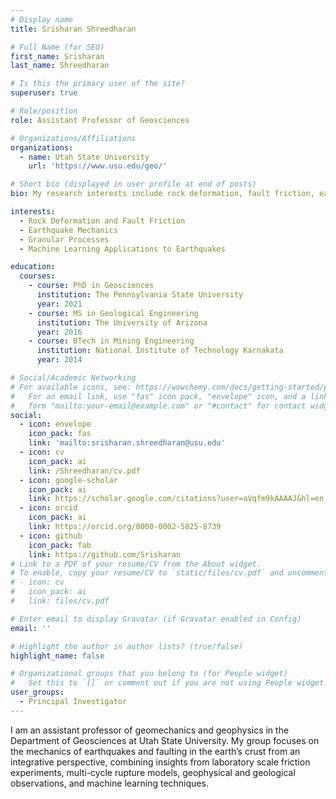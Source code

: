 ```yaml
---
# Display name
title: Srisharan Shreedharan

# Full Name (for SEO)
first_name: Srisharan
last_name: Shreedharan

# Is this the primary user of the site?
superuser: true

# Role/position
role: Assistant Professor of Geosciences

# Organizations/Affiliations
organizations:
  - name: Utah State University
    url: 'https://www.usu.edu/geo/'

# Short bio (displayed in user profile at end of posts)
bio: My research interests include rock deformation, fault friction, earthquake mechanics, and granular processes.

interests:
  - Rock Deformation and Fault Friction
  - Earthquake Mechanics
  - Granular Processes
  - Machine Learning Applications to Earthquakes

education:
  courses:
    - course: PhD in Geosciences
      institution: The Pennsylvania State University
      year: 2021
    - course: MS in Geological Engineering
      institution: The University of Arizona
      year: 2016
    - course: BTech in Mining Engineering
      institution: National Institute of Technology Karnakata
      year: 2014

# Social/Academic Networking
# For available icons, see: https://wowchemy.com/docs/getting-started/page-builder/#icons
#   For an email link, use "fas" icon pack, "envelope" icon, and a link in the
#   form "mailto:your-email@example.com" or "#contact" for contact widget.
social:
  - icon: envelope
    icon_pack: fas
    link: 'mailto:srisharan.shreedharan@usu.edu'
  - icon: cv
    icon_pack: ai
    link: /Shreedharan/cv.pdf
  - icon: google-scholar
    icon_pack: ai
    link: https://scholar.google.com/citations?user=aVqfm9kAAAAJ&hl=en
  - icon: orcid
    icon_pack: ai
    link: https://orcid.org/0000-0002-5825-8739
  - icon: github
    icon_pack: fab
    link: https://github.com/Srisharan
# Link to a PDF of your resume/CV from the About widget.
# To enable, copy your resume/CV to `static/files/cv.pdf` and uncomment the lines below.
# - icon: cv
#   icon_pack: ai
#   link: files/cv.pdf

# Enter email to display Gravatar (if Gravatar enabled in Config)
email: ''

# Highlight the author in author lists? (true/false)
highlight_name: false

# Organizational groups that you belong to (for People widget)
#   Set this to `[]` or comment out if you are not using People widget.
user_groups:
  - Principal Investigator
---
```


I am an assistant professor of geomechanics and geophysics in the Department of Geosciences at Utah State University. My group focuses on the mechanics of earthquakes and faulting in the earth’s crust from an integrative perspective, combining insights from laboratory scale friction experiments, multi-cycle rupture models, geophysical and geological observations, and machine learning techniques.
